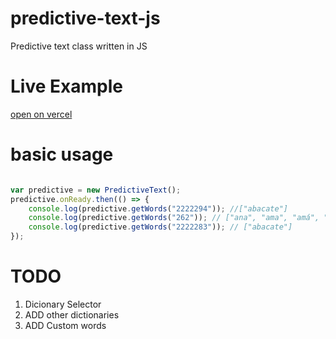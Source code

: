 # predictive-text-js
Predictive text class written in JS


# Live Example 
[open on vercel](https://predictive-text-js.vercel.app/)


# basic usage 

```javascript 

var predictive = new PredictiveText();
predictive.onReady.then(() => {
    console.log(predictive.getWords("2222294")); //["abacate"]
    console.log(predictive.getWords("262")); // ["ana", "ama", "amá", "anã", "boa", "coa", "coá"]
    console.log(predictive.getWords("2222283")); // ["abacate"]
});
```


# TODO
1. Dicionary Selector
2. ADD other dictionaries
3. ADD Custom words
